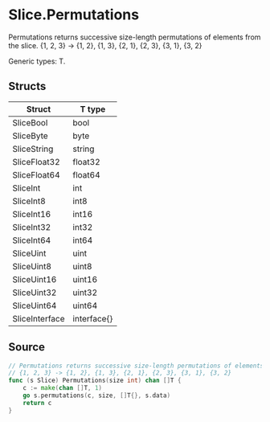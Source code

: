 # Slice.Permutations

Permutations returns successive size-length permutations of elements from the slice. {1, 2, 3} -> {1, 2}, {1, 3}, {2, 1}, {2, 3}, {3, 1}, {3, 2}

Generic types: T.

## Structs

| Struct | T type |
| ------ | ------ |
| SliceBool | bool |
| SliceByte | byte |
| SliceString | string |
| SliceFloat32 | float32 |
| SliceFloat64 | float64 |
| SliceInt | int |
| SliceInt8 | int8 |
| SliceInt16 | int16 |
| SliceInt32 | int32 |
| SliceInt64 | int64 |
| SliceUint | uint |
| SliceUint8 | uint8 |
| SliceUint16 | uint16 |
| SliceUint32 | uint32 |
| SliceUint64 | uint64 |
| SliceInterface | interface{} |

## Source

```go
// Permutations returns successive size-length permutations of elements from the slice.
// {1, 2, 3} -> {1, 2}, {1, 3}, {2, 1}, {2, 3}, {3, 1}, {3, 2}
func (s Slice) Permutations(size int) chan []T {
	c := make(chan []T, 1)
	go s.permutations(c, size, []T{}, s.data)
	return c
}
```

